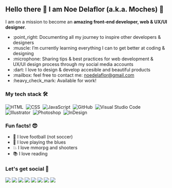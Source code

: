 ## Hello there 👋 I am Noe Delaflor (a.k.a. Moches) :man:

<!--
**Moches/Moches** is a ✨ _special_ ✨ repository because its `README.md` (this file) appears on your GitHub profile.
-->
<p>I am on a mission to become an <strong>amazing front-end developer, web & UX/UI designer</strong>.</p>

<ul>
  <li>:point_right: Documenting all my journey to inspire other developers & designers</li>
  <li>:muscle: I’m currently learning everything I can to get better at coding & designing</li>
  <li>:microphone: Sharing tips & best practices for web development & UX/UI design process through my social media accounts</li>
  <li>:dart: I love to design & develop accesible and beautiful products </li>  
  <li>:mailbox: feel free to contact me: <a href="mailto:noedelaflor@gmail.com">noedelaflor@gmail.com</a></li>
  <li>:heavy_check_mark: Available for work!</li>
</ul>

### My tech stack 🛠</p>

![HTML](https://img.shields.io/badge/-HTML-05122A?style=flat&logo=HTML5)&nbsp;
![CSS](https://img.shields.io/badge/-CSS-05122A?style=flat&logo=CSS3&logoColor=1572B6)&nbsp;
![JavaScript](https://img.shields.io/badge/-JavaScript-05122A?style=flat&logo=javascript)&nbsp;
![GitHub](https://img.shields.io/badge/-GitHub-05122A?style=flat&logo=github)&nbsp;
![Visual Studio Code](https://img.shields.io/badge/-Visual%20Studio%20Code-05122A?style=flat&logo=visual-studio-code&logoColor=007ACC)&nbsp;
![Illustrator](https://img.shields.io/badge/-Illustrator-05122A?style=flat&logo=adobe-illustrator)&nbsp;
![Photoshop](https://img.shields.io/badge/-Photoshop-05122A?style=flat&logo=adobe-photoshop)&nbsp;
![InDesign](https://img.shields.io/badge/-InDesign-05122A?style=flat&logo=adobe-indesign)

### Fun facts! 😎
- :football: I love football (not soccer) 
- :guitar: I love playing the blues 
- :boom: I love mmorpg and shooters 
- :books: I love reading 



### Let's get social 🤝
<p>
<a href="https://twitter.com/ndelaflor"><img src="https://img.shields.io/badge/-ndelaflor-1769FF?style=flat&logo=Twitter&logoColor=white"/></a>
<a href="https://instagram.com/noedelaflor"><img src="https://img.shields.io/badge/-@noedelaflor-E4405F?style=flat&logo=Instagram&logoColor=white"/></a>
<a href="https://www.linkedin.com/in/noedelaflor/"><img src="https://img.shields.io/badge/-noedelaflor-0077B5?style=flat&logo=Linkedin&logoColor=white"/></a>
<a href="https://dribbble.com/moches"><img src="https://img.shields.io/badge/-@moches-BD081C?style=flat&logo=Dribbble&logoColor=white"/></a>
<a href="https://www.behance.net/noedelaflor/"><img src="https://img.shields.io/badge/-noedelaflor-BD081C?style=flat&logo=Behance&logoColor=white"/></a>
<a href="https://codepen.io/moches"><img src="https://img.shields.io/badge/-moches-BD081C?style=flat&logo=Codepen&logoColor=white"/></a>
<a href="https://www.pinterest.com.mx/moches"><img src="https://img.shields.io/badge/-@moches-BD081C?style=flat&logo=Pinterest&logoColor=white"/></a>
<a href="mailto:noedelaflor@gmail.com"><img src="https://img.shields.io/badge/-noedealflor@gmail.com-D14836?style=flat&logo=Gmail&logoColor=white"/></a>
</p>
